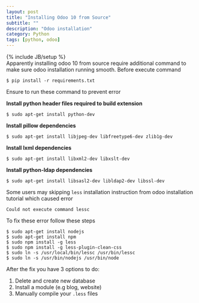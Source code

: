 ```yaml
---
layout: post
title: "Installing Odoo 10 from Source"
subtitle: ""
description: "Odoo installation"
category: Python
tags: [python, odoo]
---
```

{% include JB/setup %}  
Apparently installing odoo 10 from source require additional command to make sure odoo installation running smooth. Before execute command

<!--more-->
`$ pip install -r requirements.txt`

Ensure to run these command to prevent error

**Install python header files required to build extension**

`$ sudo apt-get install python-dev` 

**Install pillow dependencies**

`$ sudo apt-get install libjpeg-dev libfreetype6-dev zlib1g-dev`

**Install lxml dependencies**

`$ sudo apt-get install libxml2-dev libxslt-dev`

**Install python-ldap dependencies**

`$ sudo apt-get install libsasl2-dev libldap2-dev libssl-dev`

Some users may skipping `less` installation instruction from odoo installation tutorial which caused error

`Could not execute command lessc`

To fix these error follow these steps

`$ sudo apt-get install nodejs`  
`$ sudo apt-get install npm`  
`$ sudo npm install -g less`  
`$ sudo npm install -g less-plugin-clean-css`  
`$ sudo ln -s /usr/local/bin/lessc /usr/bin/lessc`  
`$ sudo ln -s /usr/bin/nodejs /usr/bin/node`  

After the fix you have 3 options to do:  
1. Delete and create new database  
2. Install a module (e.g blog, website)  
3. Manually compile your `.less` files

